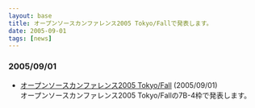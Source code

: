 ```yaml
---
layout: base
title: オープンソースカンファレンス2005 Tokyo/Fallで発表します。
date: 2005-09-01 
tags: [news]
---
```


### 2005/09/01
* [オープンソースカンファレンス2005 Tokyo/Fall](http://www.ospn.jp/osc2005-fall/modules/xfsection/article.php?articleid=52) (2005/09/01)<br>
      オープンソースカンファレンス2005 Tokyo/Fallの7B-4枠で発表します。
